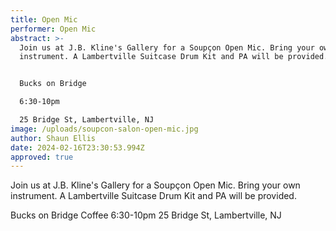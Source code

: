 ```yaml
---
title: Open Mic
performer: Open Mic
abstract: >-
  Join us at J.B. Kline's Gallery for a Soupçon Open Mic. Bring your own
  instrument. A Lambertville Suitcase Drum Kit and PA will be provided.


  Bucks on Bridge 

  6:30-10pm

  25 Bridge St, Lambertville, NJ
image: /uploads/soupcon-salon-open-mic.jpg
author: Shaun Ellis
date: 2024-02-16T23:30:53.994Z
approved: true
---
```

Join us at J.B. Kline's Gallery for a Soupçon Open Mic. Bring your own instrument. A Lambertville Suitcase Drum Kit and PA will be provided.

Bucks on Bridge Coffee
6:30-10pm
25 Bridge St, Lambertville, NJ
